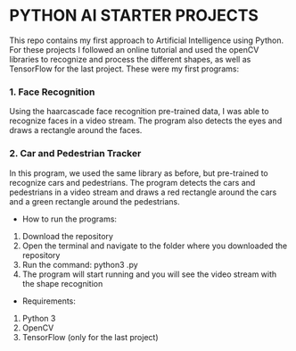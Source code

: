 # PYTHON AI STARTER PROJECTS

This repo contains my first approach to Artificial Intelligence using Python. For these projects I followed an online tutorial and used the openCV libraries
to recognize and process the different shapes, as well as TensorFlow for the last project. These were my first programs:

### 1. Face Recognition
Using the haarcascade face recognition pre-trained data, I was able to recognize faces in a video stream. The program also detects the eyes and draws a rectangle around the faces. 

### 2. Car and Pedestrian Tracker
In this program, we used the same library as before, but pre-trained to recognize cars and pedestrians. The program detects the cars and pedestrians in a video stream and draws a red rectangle around the cars and a green rectangle around the pedestrians.



* How to run the programs:
1. Download the repository
2. Open the terminal and navigate to the folder where you downloaded the repository
3. Run the command: python3 <name of the file>.py
4. The program will start running and you will see the video stream with the shape recognition

* Requirements:
1. Python 3
2. OpenCV
3. TensorFlow (only for the last project)
